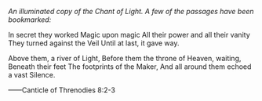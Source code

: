 <i> An illuminated copy of the Chant of Light. A few of the passages have been bookmarked: </i>

In secret they worked
Magic upon magic
All their power and all their vanity
They turned against the Veil
Until at last, it gave way.

Above them, a river of Light,
Before them the throne of Heaven, waiting,
Beneath their feet
The footprints of the Maker,
And all around them echoed a vast
Silence.

——Canticle of Threnodies 8:2-3
